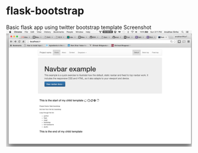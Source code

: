 # flask-bootstrap
Basic flask app using twitter bootstrap template
Screenshot
![screenshot](https://raw.githubusercontent.com/anubhavsinha/flask-bootstrap/master/screenshot.png "screenshot")
